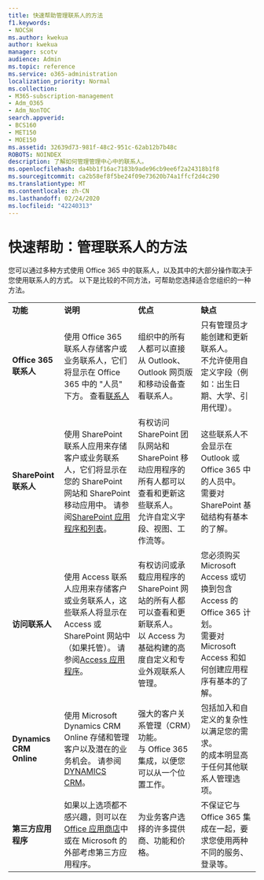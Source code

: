 ```yaml
---
title: 快速帮助管理联系人的方法
f1.keywords:
- NOCSH
ms.author: kwekua
author: kwekua
manager: scotv
audience: Admin
ms.topic: reference
ms.service: o365-administration
localization_priority: Normal
ms.collection:
- M365-subscription-management
- Adm_O365
- Adm_NonTOC
search.appverid:
- BCS160
- MET150
- MOE150
ms.assetid: 32639d73-981f-48c2-951c-62ab12b7b48c
ROBOTS: NOINDEX
description: 了解如何管理管理中心中的联系人。
ms.openlocfilehash: da4bb1f16ac7183b9ade96cb9ee6f2a24318b1f8
ms.sourcegitcommit: ca2b58ef8f5be24f09e73620b74a1ffcf2d4c290
ms.translationtype: MT
ms.contentlocale: zh-CN
ms.lasthandoff: 02/24/2020
ms.locfileid: "42240313"
---
```

# <a name="quick-help-ways-to-manage-contacts"></a>快速帮助：管理联系人的方法

您可以通过多种方式使用 Office 365 中的联系人，以及其中的大部分操作取决于您使用联系人的方式。 以下是比较的不同方法，可帮助您选择适合您组织的一种方法。
  
|||||
|:-----|:-----|:-----|:-----|
|**功能** <br/> |**说明** <br/> |**优点** <br/> |**缺点** <br/> |
|**Office 365 联系人** <br/> |使用 Office 365 联系人存储客户或业务联系人，它们将显示在 Office 365 中的 "人员" 下方。 查看[联系人](contacts.md) <br/> |组织中的所有人都可以直接从 Outlook、Outlook 网页版和移动设备查看联系人。  <br/> |只有管理员才能创建和更新联系人。  <br/> 不允许使用自定义字段（例如：出生日期、大学、引用代理）。  <br/> |
|**SharePoint 联系人** <br/> |使用 SharePoint 联系人应用来存储客户或业务联系人，它们将显示在您的 SharePoint 网站和 SharePoint 移动应用中。 请参阅[SharePoint 应用程序和列表](https://support.office.com/article/0a1c3ace-def0-44af-b225-cfa8d92c52d7.aspx)。  <br/> |有权访问 SharePoint 团队网站和 SharePoint 移动应用程序的所有人都可以查看和更新这些联系人。  <br/> 允许自定义字段、视图、工作流等。  <br/> |这些联系人不会显示在 Outlook 或 Office 365 中的人员中。  <br/> 需要对 SharePoint 基础结构有基本的了解。  <br/> |
|**访问联系人** <br/> |使用 Access 联系人应用来存储客户或业务联系人，这些联系人将显示在 Access 或 SharePoint 网站中（如果托管）。 请参阅[Access 应用程序](https://support.office.com/article/25f3ab3e-510d-44b0-accf-b976c0813e71.aspx)。  <br/> |有权访问或承载应用程序的 SharePoint 网站的所有人都可以查看和更新联系人。  <br/> 以 Access 为基础构建的高度自定义和专业外观联系人管理。  <br/> |您必须购买 Microsoft Access 或切换到包含 Access 的 Office 365 计划。  <br/> 需要对 Microsoft Access 和如何创建应用程序有基本的了解。  <br/> |
|**Dynamics CRM Online** <br/> |使用 Microsoft Dynamics CRM Online 存储和管理客户以及潜在的业务机会。 请参阅[DYNAMICS CRM](https://dynamics.microsoft.com)。  <br/> |强大的客户关系管理（CRM）功能。  <br/> 与 Office 365 集成，以便您可以从一个位置工作。  <br/> |包括加入和自定义的复杂性以满足您的需求。  <br/> 的成本明显高于任何其他联系人管理选项。  <br/> |
|**第三方应用程序** <br/> |如果以上选项都不感兴趣，则可以在[Office 应用商店](https://store.office.com)中或在 Microsoft 的外部考虑第三方应用程序。  <br/> |为业务客户选择的许多提供商、功能和价格。  <br/> |不保证它与 Office 365 集成在一起，要求您使用两种不同的服务、登录等。  <br/> |
   

